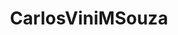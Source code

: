 ---
title: CarlosViniMSouza
github: https://github.com/CarlosViniMSouza
mode: dark
transition: 1s
score: 84.2
archetype:
- Little Bit of Everything
- Stats and Metrics
- Badges | Tags | Icons
---